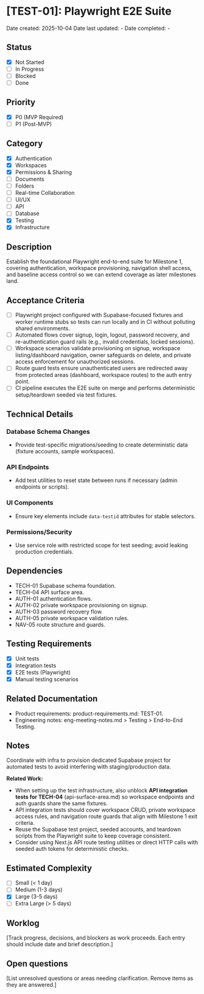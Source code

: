 # [TEST-01]: Playwright E2E Suite

Date created: 2025-10-04
Date last updated: -
Date completed: -

## Status

- [x] Not Started
- [ ] In Progress
- [ ] Blocked
- [ ] Done

## Priority

- [x] P0 (MVP Required)
- [ ] P1 (Post-MVP)

## Category

- [x] Authentication
- [x] Workspaces
- [x] Permissions & Sharing
- [ ] Documents
- [ ] Folders
- [ ] Real-time Collaboration
- [ ] UI/UX
- [ ] API
- [ ] Database
- [x] Testing
- [x] Infrastructure

## Description

Establish the foundational Playwright end-to-end suite for Milestone 1, covering authentication, workspace provisioning, navigation shell access, and baseline access control so we can extend coverage as later milestones land.

## Acceptance Criteria

- [ ] Playwright project configured with Supabase-focused fixtures and worker runtime stubs so tests can run locally and in CI without polluting shared environments.
- [ ] Automated flows cover signup, login, logout, password recovery, and re-authentication guard rails (e.g., invalid credentials, locked sessions).
- [ ] Workspace scenarios validate provisioning on signup, workspace listing/dashboard navigation, owner safeguards on delete, and private access enforcement for unauthorized sessions.
- [ ] Route guard tests ensure unauthenticated users are redirected away from protected areas (dashboard, workspace routes) to the auth entry point.
- [ ] CI pipeline executes the E2E suite on merge and performs deterministic setup/teardown seeded via test fixtures.

## Technical Details

### Database Schema Changes

- Provide test-specific migrations/seeding to create deterministic data (fixture accounts, sample workspaces).

### API Endpoints

- Add test utilities to reset state between runs if necessary (admin endpoints or scripts).

### UI Components

- Ensure key elements include `data-testid` attributes for stable selectors.

### Permissions/Security

- Use service role with restricted scope for test seeding; avoid leaking production credentials.

## Dependencies

- TECH-01 Supabase schema foundation.
- TECH-04 API surface area.
- AUTH-01 authentication flows.
- AUTH-02 private workspace provisioning on signup.
- AUTH-03 password recovery flow.
- AUTH-05 private workspace validation rules.
- NAV-05 route structure and guards.

## Testing Requirements

- [x] Unit tests
- [x] Integration tests
- [x] E2E tests (Playwright)
- [x] Manual testing scenarios

## Related Documentation

- Product requirements: product-requirements.md: TEST-01.
- Engineering notes: eng-meeting-notes.md > Testing > End-to-End Testing.

## Notes

Coordinate with infra to provision dedicated Supabase project for automated tests to avoid interfering with staging/production data.

**Related Work:**
- When setting up the test infrastructure, also unblock **API integration tests for TECH-04** (api-surface-area.md) so workspace endpoints and auth guards share the same fixtures.
- API integration tests should cover workspace CRUD, private workspace access rules, and navigation route guards that align with Milestone 1 exit criteria.
- Reuse the Supabase test project, seeded accounts, and teardown scripts from the Playwright suite to keep coverage consistent.
- Consider using Next.js API route testing utilities or direct HTTP calls with seeded auth tokens for deterministic checks.

## Estimated Complexity

- [ ] Small (< 1 day)
- [ ] Medium (1-3 days)
- [x] Large (3-5 days)
- [ ] Extra Large (> 5 days)

## Worklog

[Track progress, decisions, and blockers as work proceeds. Each entry should include date and brief description.]

## Open questions

[List unresolved questions or areas needing clarification. Remove items as they are answered.]
